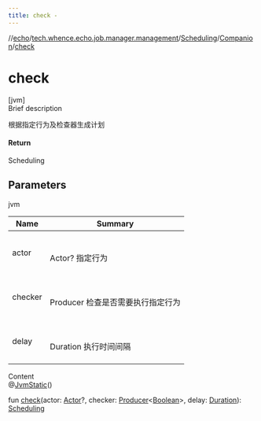 ```yaml
---
title: check -
---
```

//[echo](../../../index.md)/[tech.whence.echo.job.manager.management](../../index.md)/[Scheduling](../index.md)/[Companion](index.md)/[check](check.md)



# check  
[jvm]  
Brief description  


根据指定行为及检查器生成计划



#### Return  


Scheduling



## Parameters  
  
jvm  
  
|  Name|  Summary| 
|---|---|
| actor| <br><br>Actor? 指定行为<br><br>
| checker| <br><br>Producer<Boolean> 检查是否需要执行指定行为<br><br>
| delay| <br><br>Duration 执行时间间隔<br><br>
  
  
Content  
@[JvmStatic](https://kotlinlang.org/api/latest/jvm/stdlib/kotlin.jvm/-jvm-static/index.html)()  
  
fun [check](check.md)(actor: [Actor](../../-actor/index.md)?, checker: [Producer](../../../tech.whence.echo.function/-producer/index.md)<[Boolean](https://kotlinlang.org/api/latest/jvm/stdlib/kotlin/-boolean/index.html)>, delay: [Duration](https://docs.oracle.com/javase/8/docs/api/java/time/Duration.html)): [Scheduling](../index.md)  



